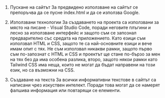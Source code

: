1. Пускане на сайтът
За предвидено използване на сайтът се препоръчва да се пусне index.html и да се използва Google.

2. Използвани технологии
За създаването на проекта са използвани за място на писане - Visual Studio Code, поради неговите плъгини и лесно за използване интерфейс и защото съм се запознал предварително със средата на приложението. Като езици съм използвал HTML и CSS, защото те са най-основните езици и вече имам опит с тях. Не съм използвал никакви рамки, защото първо съм по-запознат с HTML и CSS и проектът ще стане по-бързо за мен на тях без да има особена разлика, второ, защото някои рамки като Tailwind CSS има неща, които не могат да бъдат направени на този език, но са възможни на CSS.

3. Създаване на текста
За всички информативни текстове в сайтът са написани чрез изкуствен интелект. Поради това могат да се намерят фалшива информация или повтарящи се елементи.
